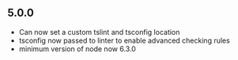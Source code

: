 ## 5.0.0

* Can now set a custom tslint and tsconfig location
* tsconfig now passed to linter to enable advanced checking rules
* minimum version of node now 6.3.0